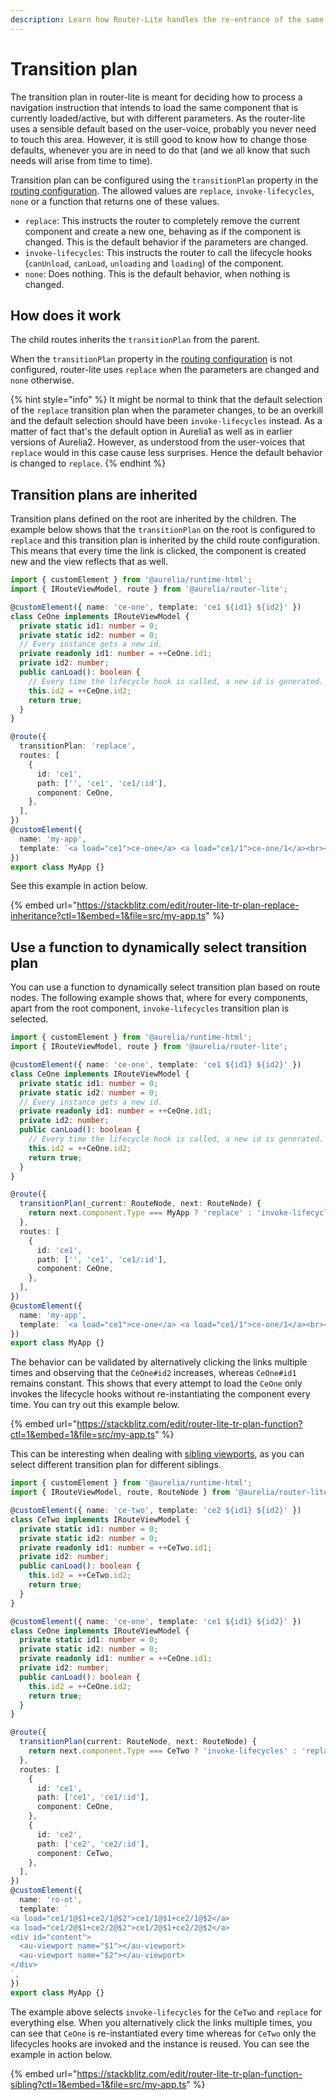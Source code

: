 ```yaml
---
description: Learn how Router-Lite handles the re-entrance of the same component and how to override the default behavior.
---
```


# Transition plan

The transition plan in router-lite is meant for deciding how to process a navigation instruction that intends to load the same component that is currently loaded/active, but with different parameters.
As the router-lite uses a sensible default based on the user-voice, probably you never need to touch this area.
However, it is still good to know how to change those defaults, whenever you are in need to do that (and we all know that such needs will arise from time to time).

Transition plan can be configured using the `transitionPlan` property in the [routing configuration](./configuring-routes.md#advanced-route-configuration-options).
The allowed values are `replace`, `invoke-lifecycles`, `none` or a function that returns one of these values.

- `replace`: This instructs the router to completely remove the current component and create a new one, behaving as if the component is changed. This is the default behavior if the parameters are changed.
- `invoke-lifecycles`: This instructs the router to call the lifecycle hooks (`canUnload`, `canLoad`, `unloading` and `loading`) of the component.
- `none`: Does nothing. This is the default behavior, when nothing is changed.

## How does it work

The child routes inherits the `transitionPlan` from the parent.

When the `transitionPlan` property in the [routing configuration](./configuring-routes.md#advanced-route-configuration-options) is not configured, router-lite uses `replace` when the parameters are changed and `none` otherwise.

{% hint style="info" %}
It might be normal to think that the default selection of the `replace` transition plan when the parameter changes, to be an overkill and the default selection should have been `invoke-lifecycles` instead.
As a matter of fact that's the default option in Aurelia1 as well as in earlier versions of Aurelia2.
However, as understood from the user-voices that `replace` would in this case cause less surprises.
Hence the default behavior is changed to `replace`.
{% endhint %}

## Transition plans are inherited

Transition plans defined on the root are inherited by the children.
The example below shows that the `transitionPlan` on the root is configured to `replace` and this transition plan is inherited by the child route configuration.
This means that every time the link is clicked, the component is created new and the view reflects that as well.

```typescript
import { customElement } from '@aurelia/runtime-html';
import { IRouteViewModel, route } from '@aurelia/router-lite';

@customElement({ name: 'ce-one', template: 'ce1 ${id1} ${id2}' })
class CeOne implements IRouteViewModel {
  private static id1: number = 0;
  private static id2: number = 0;
  // Every instance gets a new id.
  private readonly id1: number = ++CeOne.id1;
  private id2: number;
  public canLoad(): boolean {
    // Every time the lifecycle hook is called, a new id is generated.
    this.id2 = ++CeOne.id2;
    return true;
  }
}

@route({
  transitionPlan: 'replace',
  routes: [
    {
      id: 'ce1',
      path: ['', 'ce1', 'ce1/:id'],
      component: CeOne,
    },
  ],
})
@customElement({
  name: 'my-app',
  template: `<a load="ce1">ce-one</a> <a load="ce1/1">ce-one/1</a><br><au-viewport></au-viewport>`,
})
export class MyApp {}
```

See this example in action below.

{% embed url="https://stackblitz.com/edit/router-lite-tr-plan-replace-inheritance?ctl=1&embed=1&file=src/my-app.ts" %}

## Use a function to dynamically select transition plan

You can use a function to dynamically select transition plan based on route nodes.
The following example shows that, where for every components, apart from the root component, `invoke-lifecycles` transition plan is selected.

```typescript
import { customElement } from '@aurelia/runtime-html';
import { IRouteViewModel, route } from '@aurelia/router-lite';

@customElement({ name: 'ce-one', template: 'ce1 ${id1} ${id2}' })
class CeOne implements IRouteViewModel {
  private static id1: number = 0;
  private static id2: number = 0;
  // Every instance gets a new id.
  private readonly id1: number = ++CeOne.id1;
  private id2: number;
  public canLoad(): boolean {
    // Every time the lifecycle hook is called, a new id is generated.
    this.id2 = ++CeOne.id2;
    return true;
  }
}

@route({
  transitionPlan(_current: RouteNode, next: RouteNode) {
    return next.component.Type === MyApp ? 'replace' : 'invoke-lifecycles';
  },
  routes: [
    {
      id: 'ce1',
      path: ['', 'ce1', 'ce1/:id'],
      component: CeOne,
    },
  ],
})
@customElement({
  name: 'my-app',
  template: `<a load="ce1">ce-one</a> <a load="ce1/1">ce-one/1</a><br><au-viewport></au-viewport>`,
})
export class MyApp {}
```

The behavior can be validated by alternatively clicking the links multiple times and observing that the `CeOne#id2` increases, whereas `CeOne#id1` remains constant.
This shows that every attempt to load the `CeOne` only invokes the lifecycle hooks without re-instantiating the component every time.
You can try out this example below.

{% embed url="https://stackblitz.com/edit/router-lite-tr-plan-function?ctl=1&embed=1&file=src/my-app.ts" %}

This can be interesting when dealing with [sibling viewports](./viewports.md#sibling-viewports), as you can select different transition plan for different siblings.

```typescript
import { customElement } from '@aurelia/runtime-html';
import { IRouteViewModel, route, RouteNode } from '@aurelia/router-lite';

@customElement({ name: 'ce-two', template: 'ce2 ${id1} ${id2}' })
class CeTwo implements IRouteViewModel {
  private static id1: number = 0;
  private static id2: number = 0;
  private readonly id1: number = ++CeTwo.id1;
  private id2: number;
  public canLoad(): boolean {
    this.id2 = ++CeTwo.id2;
    return true;
  }
}

@customElement({ name: 'ce-one', template: 'ce1 ${id1} ${id2}' })
class CeOne implements IRouteViewModel {
  private static id1: number = 0;
  private static id2: number = 0;
  private readonly id1: number = ++CeOne.id1;
  private id2: number;
  public canLoad(): boolean {
    this.id2 = ++CeOne.id2;
    return true;
  }
}

@route({
  transitionPlan(current: RouteNode, next: RouteNode) {
    return next.component.Type === CeTwo ? 'invoke-lifecycles' : 'replace';
  },
  routes: [
    {
      id: 'ce1',
      path: ['ce1', 'ce1/:id'],
      component: CeOne,
    },
    {
      id: 'ce2',
      path: ['ce2', 'ce2/:id'],
      component: CeTwo,
    },
  ],
})
@customElement({
  name: 'ro-ot',
  template: `
<a load="ce1/1@$1+ce2/1@$2">ce1/1@$1+ce2/1@$2</a>
<a load="ce1/2@$1+ce2/2@$2">ce1/2@$1+ce2/2@$2</a>
<div id="content">
  <au-viewport name="$1"></au-viewport>
  <au-viewport name="$2"></au-viewport>
</div>
`,
})
export class MyApp {}
```

The example above selects `invoke-lifecycles` for the `CeTwo` and `replace` for everything else.
When you alternatively click the links multiple times, you can see that `CeOne` is re-instantiated every time whereas for `CeTwo` only the lifecycles hooks are invoked and the instance is reused.
You can see the example in action below.

{% embed url="https://stackblitz.com/edit/router-lite-tr-plan-function-sibling?ctl=1&embed=1&file=src/my-app.ts" %}
